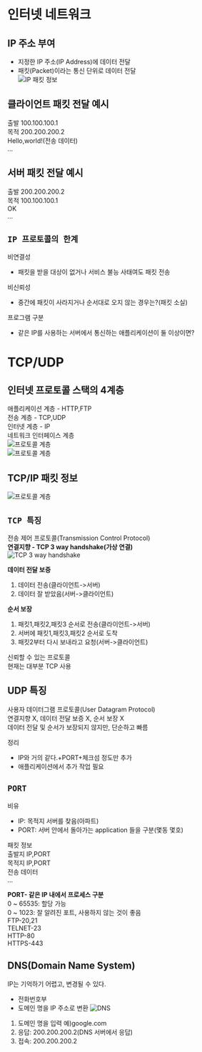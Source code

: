 # 인터넷 네트워크
## IP 주소 부여
- 지정한 IP 주소(IP Address)에 데이터 전달  
- 패킷(Packet)이라는 통신 단위로 데이터 전달  
![IP 패킷 정보](https://github.com/euichanhwang/CS_study/blob/main/img/1.internet-network.pdf-12.jpg)  

## 클라이언트 패킷 전달 예시
출발 100.100.100.1  
목적 200.200.200.2  
Hello,world!(전송 데이터)  
...  

## 서버 패킷 전달 예시
출발 200.200.200.2  
목적 100.100.100.1  
OK  
...  

## `IP 프로토콜의 한계`
비연결성  
- 패킷을 받을 대상이 없거나 서비스 불능 사태여도 패킷 전송  

비신뢰성  
- 중간에 패킷이 사라지거나 순서대로 오지 않는 경우는?(패킷 소실)    

프로그램 구분  
- 같은 IP를 사용하는 서버에서 통신하는 애플리케이션이 둘 이상이면?  

# TCP/UDP
## 인터넷 프로토콜 스택의 4계층
애플리케이션 계층 - HTTP,FTP  
전송 계층 - TCP,UDP  
인터넷 계층 - IP  
네트워크 인터페이스 계층  
![프로토콜 계층](https://github.com/euichanhwang/CS_study/blob/main/img/1.internet-network.pdf-22.jpg)  
![프로토콜 계층](https://github.com/euichanhwang/CS_study/blob/main/img/1.internet-network.pdf-23.jpg)  

## TCP/IP 패킷 정보  
![프로토콜 계층](https://github.com/euichanhwang/CS_study/blob/main/img/1.internet-network.pdf-25.jpg)  

## `TCP 특징`  
전송 제어 프로토콜(Transmission Control Protocol)  
**연결지향 - TCP 3 way handshake(가상 연결)**    
![TCP 3 way handshake](https://github.com/euichanhwang/CS_study/blob/main/img/1.internet-network.pdf-27.jpg)  

**데이터 전달 보증**    
1. 데이터 전송(클라이언트->서버)  
2. 데이터 잘 받았음(서버->클라이언트)  

**순서 보장**    
1. 패킷1,패킷2,패킷3 순서로 전송(클라이언트->서버)  
2. 서버에 패킷1,패킷3,패킷2 순서로 도착  
3. 패킷2부터 다시 보내라고 요청(서버->클라이언트)    

신뢰할 수 있는 프로토콜  
현재는 대부분 TCP 사용  

## UDP 특징
사용자 데이터그램 프로토콜(User Datagram Protocol)  
연결지향 X, 데이터 전달 보증 X, 순서 보장 X  
데이터 전달 및 순서가 보장되지 않지만, 단순하고 빠름  

정리
- IP와 거의 같다.+PORT+체크섬 정도만 추가  
- 애플리케이션에서 추가 작업 필요  

## `PORT`
비유
- IP: 목적지 서버를 찾음(아파트)  
- PORT: 서버 안에서 돌아가는 application 들을 구분(몇동 몇호)  

패킷 정보  
출발지 IP,PORT  
목적지 IP,PORT  
전송 데이터  
...  

**PORT- 같은 IP 내에서 프로세스 구분**  
0 ~ 65535: 할당 가능  
0 ~ 1023: 잘 알려진 포트, 사용하지 않는 것이 좋음  
FTP-20,21    
TELNET-23  
HTTP-80  
HTTPS-443  

## DNS(Domain Name System)
IP는 기억하기 어렵고, 변경될 수 있다.  
- 전화번호부
- 도메인 명을 IP 주소로 변환 
![DNS](https://github.com/euichanhwang/CS_study/blob/main/img/1.internet-network.pdf-42.jpg)  
1. 도메인 명을 입력 예)google.com  
2. 응답: 200.200.200.2(DNS 서버에서 응답)  
3. 접속: 200.200.200.2  







